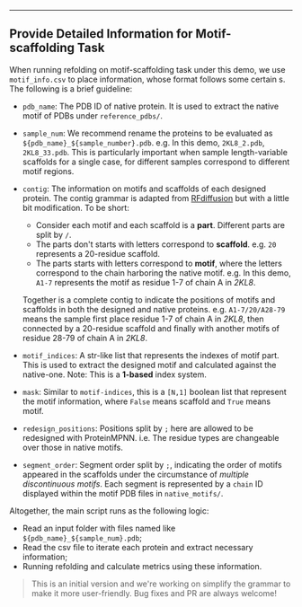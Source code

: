 ***

## Provide Detailed Information for Motif-scaffolding Task

When running refolding on motif-scaffolding task under this demo, we use `motif_info.csv` to place information, whose format follows some certain s. The following is a brief guideline:

* `pdb_name`: The PDB ID of native protein. It is used to extract the native motif of PDBs under `reference_pdbs/`. 

* `sample_num`: We recommend rename the proteins to be evaluated as `${pdb_name}_${sample_number}.pdb`. e.g. In this demo, `2KL8_2.pdb`, `2KL8_33.pdb`. This is particularly important when sample length-variable scaffolds for a single case, for different samples correspond to different motif regions.

* `contig`: The information on motifs and scaffolds of each designed protein. The contig grammar is adapted from [RFdiffusion](https://github.com/RosettaCommons/RFdiffusion?tab=readme-ov-file#motif-scaffolding) but with a little bit modification. To be short:

  * Consider each motif and each scaffold is a **part**. Different parts are split by `/`.
  * The parts don't starts with letters correspond to **scaffold**. e.g. `20` represents a 20-residue scaffold.
  * The parts starts with letters correspond to **motif**, where the letters correspond to the chain harboring the native motif. e.g. In this demo, `A1-7` represents the motif as residue 1-7 of chain A in _2KL8_.

  Together is a complete contig to indicate the positions of motifs and scaffolds in both the designed and native proteins. e.g. `A1-7/20/A28-79` means the sample first place residue 1-7 of chain A in _2KL8_, then connected by a 20-residue scaffold and finally with another motifs of residue 28-79 of chain A in _2KL8_. 

* `motif_indices`: A str-like list that represents the indexes of motif part. This is used to extract the designed motif and calculated against the native-one. Note: This is a **1-based** index system.

* `mask`: Similar to `motif-indices`, this is a `[N,1]` boolean list that represent the motif information, where `False` means scaffold and `True` means motif. 

* `redesign_positions`: Positions split by `;` here are allowed to be redesigned with ProteinMPNN. i.e. The residue types are changeable over those in native motifs.

* `segment_order`: Segment order split by `;`, indicating the order of motifs appeared in the scaffolds under the circumstance of _multiple discontinuous motifs_. Each segment is represented by a `chain` ID displayed within the motif PDB files in `native_motifs/`. 

Altogether, the main script runs as the following logic:

* Read an input folder with files named like `${pdb_name}_${sample_num}.pdb`;
* Read the csv file to iterate each protein and extract necessary information;
* Running refolding and calculate metrics using these information.



> This is an initial version and we're working on simplify the grammar to make it more user-friendly. Bug fixes and PR are always welcome!